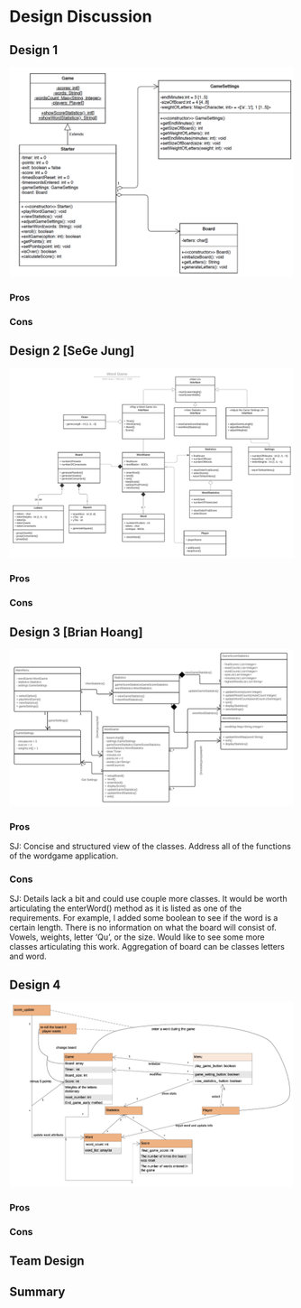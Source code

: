 # Design Discussion

## Design 1 
![Design 1](../images/Design1.png)
### Pros
### Cons

## Design 2 [SeGe Jung]
![Design 2](../images/Design2.png)
### Pros
### Cons

## Design 3 [Brian Hoang]
![Design 3](../images/Design3.png) 
### Pros
SJ: Concise and structured view of the classes. Address all of the functions of the wordgame application.

### Cons
SJ: Details lack a bit and could use couple more classes. It would be worth articulating the enterWord() method as it is listed as one of the requirements. For example, I added some boolean to see if the word is a certain length. There is no information on what the board will consist of. Vowels, weights, letter ‘Qu’, or the size. Would like to see some more classes articulating this work. Aggregation of board can be classes letters and word.

## Design 4 
![Design 4](../images/Design4.png) 
### Pros
### Cons

## Team Design


## Summary
